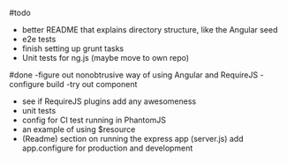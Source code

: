 #todo
- better README that explains directory structure, like the Angular seed
- e2e tests
- finish setting up grunt tasks
- Unit tests for ng.js (maybe move to own repo)

#done
-figure out nonobtrusive way of using Angular and RequireJS
-configure build
-try out component
- see if RequireJS plugins add any awesomeness
- unit tests
- config for CI test running in PhantomJS
- an example of using $resource
- (Readme) section on running the express app
(server.js) add app.configure for production and development